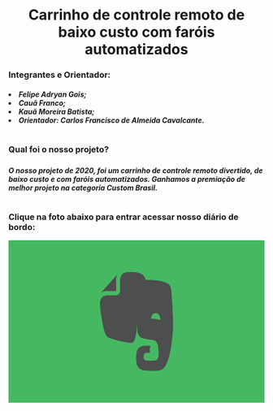 <center><h1> Carrinho de controle remoto de baixo custo com faróis automatizados </h1></center>
<h3>Integrantes e Orientador: </h3>
<h5>
<li>Felipe Adryan Gois;
<li>Cauã Franco;
<li>Kauã Moreira Batista;
<li>Orientador: Carlos Francisco de Almeida Cavalcante.
</h5>
<h1></h1>
<h3>Qual foi o nosso projeto? <h3>
<h5>O nosso projeto de 2020, foi um carrinho de controle remoto divertido, de baixo custo e com faróis automatizados.
Ganhamos a premiação de melhor projeto na categoria Custom Brasil.</h5>
<h1></h1>
<h3>Clique na foto abaixo para entrar acessar nosso diário de bordo: </h3>
<center><a href="https://www.evernote.com/shard/s713/sh/d125931a-4eb5-499c-8322-a7acde7974bc/f0a80785d515f408d7847a0a3c3eab3d"><img src="img\imgEvernote.png" class="img" width = 600 height = 320></a> </center>